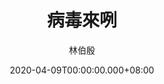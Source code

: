 ---
issue: 372
title: 病毒來咧
author: 林伯殷
language: 饒平
date: 2020-04-09T00:00:00.000+08:00
topic: 抒懷
difficulty: 2
wikidata: Q131449114
wikidata_link: https://www.wikidata.org/wiki/Q131449114
author_wikidata_link: https://www.wikidata.org/wiki/Q98096277
author_wikidata: Q98096277
---